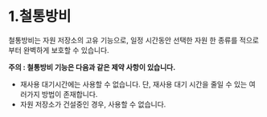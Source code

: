 # 1.철통방비

철통방비는 자원 저장소의 고유 기능으로, 일정 시간동안 선택한 자원 한 종류를 적으로부터 완벽하게 보호할 수 있습니다.

**주의 : 철통방비 기능은 다음과 같은 제약 사항이 있습니다.**

- 재사용 대기시간에는 사용할 수 없습니다. 단, 재사용 대기 시간을 줄일 수 있는 여러가지 방법이 존재합니다.
- 자원 저장소가 건설중인 경우, 사용할 수 없습니다.


